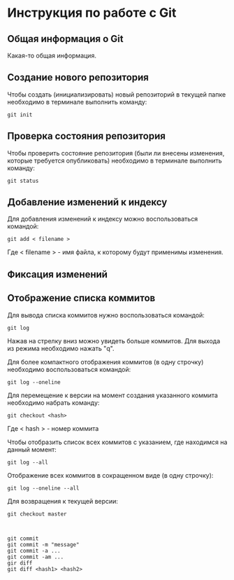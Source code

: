# Инструкция по работе с Git

## Общая информация о Git

Какая-то общая информация.

## Создание нового репозитория

Чтобы создать (инициализировать) новый репозиторий в текущей папке необходимо в терминале выполнить команду:

    git init

## Проверка состояния репозитория

Чтобы проверить состояние репозитория (были ли внесены изменения, которые требуется опубликовать) необходимо в терминале выполнить команду:

    git status

## Добавление изменений к индексу

Для добавления изменений к индексу можно воспользоваться командой:

    git add < filename >

Где < filename > - имя файла, к которому будут применимы изменения.

## Фиксация изменений

## Отображение списка коммитов

Для вывода списка коммитов нужно воспользоваться командой:

    git log

Нажав на стрелку вниз можно увидеть больше коммитов. Для выхода из режима необходимо нажать "q".

Для более компактного отображения коммитов (в одну строчку) необходимо воспользоваться командой:

    git log --oneline

Для перемещение к версии на момент создания указанного коммита необходимо набрать команду:

    git checkout <hash>

Где < hash > - номер коммита

Чтобы отобразить список всех коммитов с указанием, где находимся на данный момент:

    git log --all

Отображение всех коммитов в сокращенном виде (в одну строчку):

    git log --oneline --all

Для возвращения к текущей версии:

    git checkout master



    git commit
    git commit -m "message"
    git commit -a ...
    git commit -am ...
    gir diff
    git diff <hash1> <hash2>